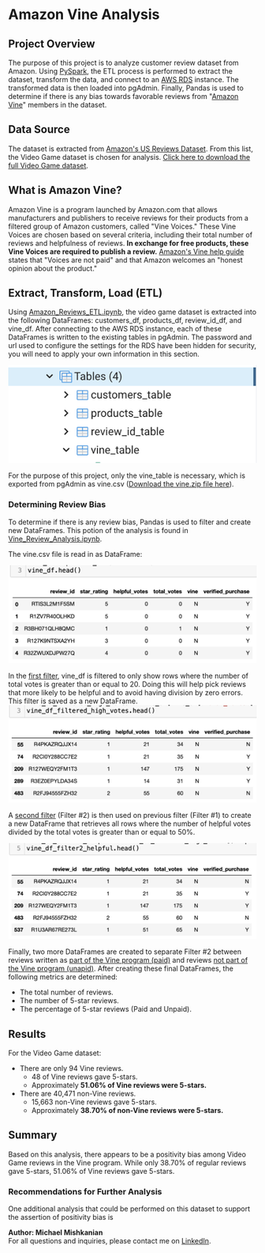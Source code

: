 # Amazon Vine Analysis

## Project Overview
The purpose of this project is to analyze customer review dataset from Amazon. Using [PySpark](https://spark.apache.org/docs/latest/api/python/), the ETL process is performed to extract the dataset, transform the data, and connect to an [AWS RDS](https://aws.amazon.com/rds/) instance. The transformed data is then loaded into pgAdmin. Finally, Pandas is used to determine if there is any bias towards favorable reviews from "[Amazon Vine](https://www.amazon.com/gp/vine/help)" members in the dataset.

## Data Source
The dataset is extracted from [Amazon's US Reviews Dataset](https://s3.amazonaws.com/amazon-reviews-pds/tsv/index.txt). From this list, the Video Game dataset is chosen for analysis. [Click here to download the full Video Game dataset](https://s3.amazonaws.com/amazon-reviews-pds/tsv/amazon_reviews_us_Video_Games_v1_00.tsv).

## What is Amazon Vine?
Amazon Vine is a program launched by Amazon.com that allows manufacturers and publishers to receive reviews for their products from a filtered group of Amazon customers, called "Vine Voices." These Vine Voices are chosen based on several criteria, including their total number of reviews and helpfulness of reviews. **In exchange for free products, these Vine Voices are required to publish a review.** [Amazon's Vine help guide](https://www.amazon.com/gp/vine/help) states that "Voices are not paid" and that Amazon welcomes an "honest opinion about the product."

## Extract, Transform, Load (ETL)  
Using [Amazon_Reviews_ETL.ipynb](https://github.com/Mishkanian/Amazon_Vine_Analysis/blob/main/Amazon_Reviews_ETL.ipynb), the video game dataset is extracted into the following DataFrames: customers_df, products_df, review_id_df, and vine_df. After connecting to the AWS RDS instance, each of these DataFrames is written to the existing tables in pgAdmin. The password and url used to configure the settings for the RDS have been hidden for security, you will need to apply your own information in this section.

![postgres_table](https://github.com/Mishkanian/Amazon_Vine_Analysis/blob/main/README_images/postgres_tables.png)

For the purpose of this project, only the vine_table is necessary, which is exported from pgAdmin as vine.csv ([Download the vine.zip file here](https://github.com/Mishkanian/Amazon_Vine_Analysis/blob/main/vine.csv.zip)).

### Determining Review Bias

To determine if there is any review bias, Pandas is used to filter and create new DataFrames. This potion of the analysis is found in [Vine_Review_Analysis.ipynb](https://github.com/Mishkanian/Amazon_Vine_Analysis/blob/main/Vine_Review_Analysis.ipynb).

The vine.csv file is read in as DataFrame:

![vine_df](https://github.com/Mishkanian/Amazon_Vine_Analysis/blob/main/README_images/vine_df.png)

In the [first filter](https://github.com/Mishkanian/Amazon_Vine_Analysis/blob/main/README_images/high_votes_filter1.png), vine_df is filtered to only show rows where the number of total votes is greater than or equal to 20. Doing this will help pick reviews that more likely to be helpful and to avoid having division by zero errors. This filter is saved as a new DataFrame.
![first_filter](https://github.com/Mishkanian/Amazon_Vine_Analysis/blob/main/README_images/high_votes_filter1.png)

A [second filter](https://github.com/Mishkanian/Amazon_Vine_Analysis/blob/main/README_images/helpful_votes_filter2.png) (Filter #2) is then used on previous filter (Filter #1) to create a new DataFrame that retrieves all rows where the number of helpful votes divided by the total votes is greater than or equal to 50%.

![second filter](https://github.com/Mishkanian/Amazon_Vine_Analysis/blob/main/README_images/helpful_votes_filter2.png)

Finally, two more DataFrames are created to separate Filter #2 between reviews written as [part of the Vine program (paid)](https://github.com/Mishkanian/Amazon_Vine_Analysis/blob/main/README_images/yes_vine_df.png) and reviews [not part of the Vine program (unapid)](https://github.com/Mishkanian/Amazon_Vine_Analysis/blob/main/README_images/no_vine_df.png). After creating these final DataFrames, the following metrics are determined:
- The total number of reviews.
- The number of 5-star reviews.
- The percentage of 5-star reviews (Paid and Unpaid).

## Results
For the Video Game dataset:
- There are only 94 Vine reviews.
  - 48 of Vine reviews gave 5-stars.
  - Approximately **51.06% of Vine reviews were 5-stars.**
- There are 40,471 non-Vine reviews.
  - 15,663 non-Vine reviews gave 5-stars.
  - Approximately **38.70% of non-Vine reviews were 5-stars.**

## Summary
Based on this analysis, there appears to be a positivity bias among Video Game reviews in the Vine program. While only 38.70% of regular reviews gave 5-stars, 51.06% of Vine reviews gave 5-stars.

### Recommendations for Further Analysis
One additional analysis that could be performed on this dataset to support the assertion of positivity bias is 

**Author: Michael Mishkanian**  
For all questions and inquiries, please contact me on [LinkedIn](https://www.linkedin.com/in/michaelmishkanian/).
